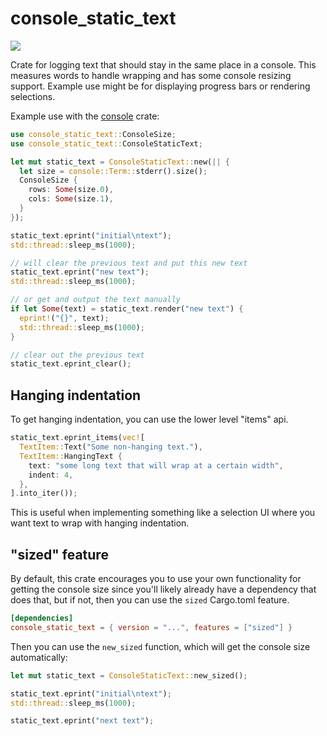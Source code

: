 # console_static_text

[![](https://img.shields.io/crates/v/console_static_text.svg)](https://crates.io/crates/console_static_text)

Crate for logging text that should stay in the same place in a console. This measures words to handle wrapping and has some console resizing support. Example use might be for displaying progress bars or rendering selections.

Example use with the [console](https://crates.io/crates/console) crate:

```rs
use console_static_text::ConsoleSize;
use console_static_text::ConsoleStaticText;

let mut static_text = ConsoleStaticText::new(|| {
  let size = console::Term::stderr().size();
  ConsoleSize {
    rows: Some(size.0),
    cols: Some(size.1),
  }
});

static_text.eprint("initial\ntext");
std::thread::sleep_ms(1000);

// will clear the previous text and put this new text
static_text.eprint("new text");
std::thread::sleep_ms(1000);

// or get and output the text manually
if let Some(text) = static_text.render("new text") {
  eprint!("{}", text);
  std::thread::sleep_ms(1000);
}

// clear out the previous text
static_text.eprint_clear();
```

## Hanging indentation

To get hanging indentation, you can use the lower level "items" api.

```rs
static_text.eprint_items(vec![
  TextItem::Text("Some non-hanging text."),
  TextItem::HangingText {
    text: "some long text that will wrap at a certain width",
    indent: 4,
  },
].into_iter());
```

This is useful when implementing something like a selection UI where you want text to wrap with hanging indentation.

## "sized" feature

By default, this crate encourages you to use your own functionality for getting the console size since you'll likely already have a dependency that does that, but if not, then you can use the `sized` Cargo.toml feature.

```toml
[dependencies]
console_static_text = { version = "...", features = ["sized"] }
```

Then you can use the `new_sized` function, which will get the console size automatically:

```rs
let mut static_text = ConsoleStaticText::new_sized();

static_text.eprint("initial\ntext");
std::thread::sleep_ms(1000);

static_text.eprint("next text");
```
